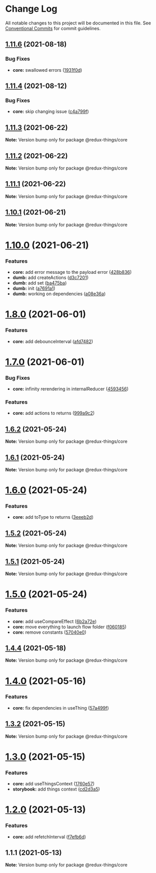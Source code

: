 # Change Log

All notable changes to this project will be documented in this file.
See [Conventional Commits](https://conventionalcommits.org) for commit guidelines.

## [1.11.6](https://github.com/theguriev/redux-things/compare/v1.11.5...v1.11.6) (2021-08-18)


### Bug Fixes

* **core:** swallowed errors ([1931f0d](https://github.com/theguriev/redux-things/commit/1931f0d1aefc447d30a17cbae12216c089f1dd59))





## [1.11.4](https://github.com/theguriev/redux-things/compare/v1.11.3...v1.11.4) (2021-08-12)


### Bug Fixes

* **core:** skip changing issue ([c4a799f](https://github.com/theguriev/redux-things/commit/c4a799ff3f371874f016a8a0a35b38526b2e54e3))





## [1.11.3](https://github.com/theguriev/redux-things/compare/v1.11.2...v1.11.3) (2021-06-22)

**Note:** Version bump only for package @redux-things/core





## [1.11.2](https://github.com/theguriev/redux-things/compare/v1.11.1...v1.11.2) (2021-06-22)

**Note:** Version bump only for package @redux-things/core





## [1.11.1](https://github.com/theguriev/redux-things/compare/v1.11.0...v1.11.1) (2021-06-22)

**Note:** Version bump only for package @redux-things/core





## [1.10.1](https://github.com/theguriev/redux-things/compare/v1.10.0...v1.10.1) (2021-06-21)

**Note:** Version bump only for package @redux-things/core





# [1.10.0](https://github.com/theguriev/redux-things/compare/v1.9.0...v1.10.0) (2021-06-21)


### Features

* **core:** add error message to the payload error ([428b836](https://github.com/theguriev/redux-things/commit/428b83688756f6f975e567dcff5ab2337ef5a28c))
* **dumb:** add createActions ([d3c7201](https://github.com/theguriev/redux-things/commit/d3c72017028c0c04f35caa8eb607dbadbfba68d9))
* **dumb:** add set ([ba475ba](https://github.com/theguriev/redux-things/commit/ba475ba1c36387bc05bbb3b6679f9d8adbad6f91))
* **dumb:** init ([a7691a1](https://github.com/theguriev/redux-things/commit/a7691a1c0529e4dd4cf27d3154b9984e1100e2eb))
* **dumb:** working on dependencies ([a08e36a](https://github.com/theguriev/redux-things/commit/a08e36a25c3b83a8127d335312fea93ee86ff57f))





# [1.8.0](https://github.com/theguriev/redux-things/compare/v1.7.0...v1.8.0) (2021-06-01)


### Features

* **core:** add debounceInterval ([afd7482](https://github.com/theguriev/redux-things/commit/afd74821c0a19246abb6b5a4a2be3355059c6a64))





# [1.7.0](https://github.com/theguriev/redux-things/compare/v1.6.2...v1.7.0) (2021-06-01)


### Bug Fixes

* **core:** infinity rerendering in internalReducer ([4593456](https://github.com/theguriev/redux-things/commit/4593456d3bc8de58293e45fb63d93ef0584c6dd4))


### Features

* **core:** add actions to returns ([999a9c2](https://github.com/theguriev/redux-things/commit/999a9c2975c7069b6d896aa1172dc64eb6e781a9))





## [1.6.2](https://github.com/theguriev/redux-things/compare/v1.6.1...v1.6.2) (2021-05-24)

**Note:** Version bump only for package @redux-things/core





## [1.6.1](https://github.com/theguriev/redux-things/compare/v1.6.0...v1.6.1) (2021-05-24)

**Note:** Version bump only for package @redux-things/core





# [1.6.0](https://github.com/theguriev/redux-things/compare/v1.5.3...v1.6.0) (2021-05-24)


### Features

* **core:** add toType to returns ([3eeeb2d](https://github.com/theguriev/redux-things/commit/3eeeb2d3f354c3e7fdb123b229751849f1d9bfd5))





## [1.5.2](https://github.com/theguriev/redux-things/compare/v1.5.1...v1.5.2) (2021-05-24)

**Note:** Version bump only for package @redux-things/core





## [1.5.1](https://github.com/theguriev/redux-things/compare/v1.5.0...v1.5.1) (2021-05-24)

**Note:** Version bump only for package @redux-things/core





# [1.5.0](https://github.com/theguriev/redux-things/compare/v1.4.4...v1.5.0) (2021-05-24)


### Features

* **core:** add useCompareEffect ([6b2a72e](https://github.com/theguriev/redux-things/commit/6b2a72e460a71c221f8ae7a2139c815bd05249b1))
* **core:** move everything to launch flow folder ([f060185](https://github.com/theguriev/redux-things/commit/f0601857c0301a0dcdadece7f49bc39acf7c8616))
* **core:** remove constants ([57040e0](https://github.com/theguriev/redux-things/commit/57040e0cc4dc6f0d3ced6eb65f8862848ad7990d))





## [1.4.4](https://github.com/theguriev/redux-things/compare/v1.4.3...v1.4.4) (2021-05-18)

**Note:** Version bump only for package @redux-things/core





# [1.4.0](https://github.com/theguriev/redux-things/compare/v1.3.8...v1.4.0) (2021-05-16)


### Features

* **core:** fix dependencies in useThing ([57a499f](https://github.com/theguriev/redux-things/commit/57a499fcdbfc8be7e3cbe52601aee00a9d13e813))





## [1.3.2](https://github.com/theguriev/redux-things/compare/v1.3.1...v1.3.2) (2021-05-15)

**Note:** Version bump only for package @redux-things/core





# [1.3.0](https://github.com/theguriev/redux-things/compare/v1.2.8...v1.3.0) (2021-05-15)


### Features

* **core:** add useThingsContext ([1760e57](https://github.com/theguriev/redux-things/commit/1760e5758012650f36717b690e078f6b918d0615))
* **storybook:** add things context ([cd2d3a5](https://github.com/theguriev/redux-things/commit/cd2d3a580676571f5d871b19a44e79ec468d4e10))





# [1.2.0](https://github.com/theguriev/redux-things/compare/v1.1.1...v1.2.0) (2021-05-13)


### Features

* **core:** add refetchInterval ([f7efb6d](https://github.com/theguriev/redux-things/commit/f7efb6d86540e63bdd1bf8ca34eed5c989476460))





## 1.1.1 (2021-05-13)

**Note:** Version bump only for package @redux-things/core
